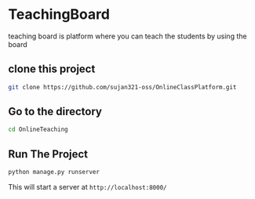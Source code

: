 # TeachingBoard
teaching board is platform where you can teach the students by using the board 


## clone this project 
```bash
git clone https://github.com/sujan321-oss/OnlineClassPlatform.git

```

## Go to the directory
```bash
cd OnlineTeaching

```

## Run The Project
```bash
python manage.py runserver
```
This will start a server at `http://localhost:8000/`




